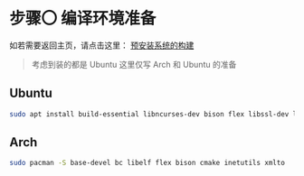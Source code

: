 # 步骤〇 编译环境准备

如若需要返回主页，请点击这里：
[预安装系统的构建](./README.md)

> 考虑到装的都是 Ubuntu
> 这里仅写 Arch 和 Ubuntu 的准备

## Ubuntu

```bash
sudo apt install build-essential libncurses-dev bison flex libssl-dev libelf-dev gcc make cmake g++ libc6-dev bin86 qttools5-dev
```

## Arch

```bash
sudo pacman -S base-devel bc libelf flex bison cmake inetutils xmlto
```
